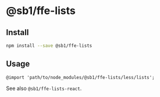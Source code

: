 # @sb1/ffe-lists

## Install

```bash
npm install --save @sb1/ffe-lists
```

## Usage

```less
@import 'path/to/node_modules/@sb1/ffe-lists/less/lists';
```

See also `@sb1/ffe-lists-react`.
